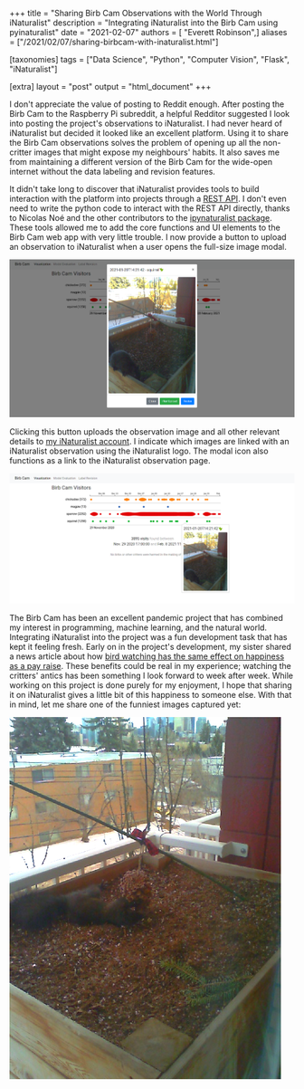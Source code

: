 +++
title = "Sharing Birb Cam Observations with the World Through iNaturalist"
description = "Integrating iNaturalist into the Birb Cam using pyinaturalist"
date = "2021-02-07"
authors = [ "Everett Robinson",]
aliases = ["/2021/02/07/sharing-birbcam-with-inaturalist.html"]

[taxonomies]
tags = ["Data Science", "Python", "Computer Vision", "Flask", "iNaturalist"]

[extra]
layout = "post"
output = "html_document"
+++

I don't appreciate the value of posting to Reddit enough. After posting the Birb Cam to the Raspberry Pi subreddit, a helpful Redditor suggested I look into posting the project's observations to iNaturalist. I had never heard of iNaturalist but decided it looked like an excellent platform. Using it to share the Birb Cam observations solves the problem of opening up all the non-critter images that might expose my neighbours' habits. It also saves me from maintaining a different version of the Birb Cam for the wide-open internet without the data labeling and revision features.

It didn't take long to discover that iNaturalist provides tools to build interaction with the platform into projects through a [REST API](https://api.inaturalist.org/v1/docs/#/). I don't even need to write the python code to interact with the REST API directly, thanks to Nicolas Noé and the other contributors to the [ipynaturalist package](https://github.com/niconoe/pyinaturalist). These tools allowed me to add the core functions and UI elements to the Birb Cam web app with very little trouble. I now provide a button to upload an observation to iNaturalist when a user opens the full-size image modal.

[![iNaturalist upload button](/img/2021-02-07-sharing-birbcam-with-inaturalist/upload_button.png)](/img/2021-02-07-sharing-birbcam-with-inaturalist/upload_button.png)

Clicking this button uploads the observation image and all other relevant details to [my iNaturalist account](https://www.inaturalist.org/observations?place_id=any&user_id=evjrob&verifiable=any). I indicate which images are linked with an iNaturalist observation using the iNaturalist logo. The modal icon also functions as a link to the iNaturalist observation page.

[![iNaturalist upload button](/img/2021-02-07-sharing-birbcam-with-inaturalist/tooltip_inaturalist_logo.png)](/img/2021-02-07-sharing-birbcam-with-inaturalist/tooltip_inaturalist_logo.png)

The Birb Cam has been an excellent pandemic project that has combined my interest in programming, machine learning, and the natural world. Integrating iNaturalist into the project was a fun development task that has kept it feeling fresh. Early on in the project's development, my sister shared a news article about how [bird watching has the same effect on happiness as a pay raise](https://www.greenmatters.com/p/birds-linked-happiness). These benefits could be real in my experience; watching the critters' antics has been something I look forward to week after week.  While working on this project is done purely for my enjoyment, I hope that sharing it on iNaturalist gives a little bit of this happiness to someone else. With that in mind, let me share one of the funniest images captured yet:

[![Squirrel fell over](/img/2021-02-07-sharing-birbcam-with-inaturalist/funny_squirrel.png)](https://www.inaturalist.org/photos/112155844)